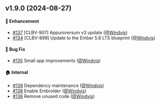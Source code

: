 ## v1.9.0 (2024-08-27)

#### :rocket: Enhancement
* [#137](https://github.com/lblod/frontend-contactgegevens-loket/pull/137) [CLBV-907] Appuniversum v3 update ([@Windvis](https://github.com/Windvis))
* [#134](https://github.com/lblod/frontend-contactgegevens-loket/pull/134) [CLBV-899] Update to the Ember 5.8 LTS blueprint ([@Windvis](https://github.com/Windvis))

#### :bug: Bug Fix
* [#135](https://github.com/lblod/frontend-contactgegevens-loket/pull/135) Small app improvements ([@Windvis](https://github.com/Windvis))

#### :house: Internal
* [#139](https://github.com/lblod/frontend-contactgegevens-loket/pull/139) Dependency maintenance ([@Windvis](https://github.com/Windvis))
* [#138](https://github.com/lblod/frontend-contactgegevens-loket/pull/138) Enable Embroider ([@Windvis](https://github.com/Windvis))
* [#136](https://github.com/lblod/frontend-contactgegevens-loket/pull/136) Remove unused code ([@Windvis](https://github.com/Windvis))
